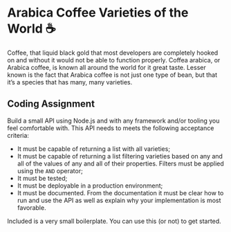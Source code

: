 # Arabica Coffee Varieties of the World ☕️

Coffee, that liquid black gold that most developers are completely hooked on and
without it would not be able to function properly. Coffea arabica, or Arabica
coffee, is known all around the world for it great taste. Lesser known is the
fact that Arabica coffee is not just one type of bean, but that it’s a species
that has many, many varieties.

## Coding Assignment

Build a small API using Node.js and with any framework and/or tooling you feel
comfortable with. This API needs to meets the following acceptance criteria:

- It must be capable of returning a list with all varieties;
- It must be capable of returning a list filtering varieties based on any and
all of the values of any and all of their properties. Filters must be applied
using the `AND` operator;
- It must be tested;
- It must be deployable in a production environment;
- It must be documented. From the documentation it must be clear how to run
and use the API as well as explain why your implementation is most favorable.

Included is a very small boilerplate. You can use this (or not) to get started.
